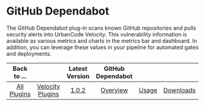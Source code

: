 
# GitHub Dependabot

The GitHub Dependabot plug-in scans known GitHub repositories and pulls security alerts into UrbanCode Velocity. This vulnerability information is available as various metrics and charts in the metrics bar and dashboard. In addition, you can leverage these values in your pipeline for automated gates and deployments. 

|Back to ...||Latest Version|GitHub Dependabot |||
| :---: | :---: | :---: | :---: | :---: | :---: |
|[All Plugins](../../index.md)|[Velocity Plugins](../README.md)|[1.0.2](https://raw.githubusercontent.com/UrbanCode/IBM-UCV-PLUGINS/main/files/ucv-ext-dependabot/ucv-ext-dependabot:1.0.2.tar.7z.001)|[Overview](overview.md)|[Usage](usage.md)|[Downloads](downloads.md)|
